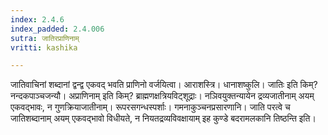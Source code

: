 ```yaml
---
index: 2.4.6
index_padded: 2.4.006
sutra: जातिरप्राणिनाम्
vritti: kashika

---
```

जातिवाचिनां शब्दानां द्वन्द्व एकवद् भवति प्राणिनो वर्जयित्वा। आराशस्त्रि। धानाशष्कुलि। जातिः इति किम्? नन्दकपाञ्चजन्यौ। अप्राणिनाम् इति किम्? ब्राह्मणक्षत्रियविट्शूद्राः। नञिवयुक्तन्यायेन द्रव्यजातीनाम् अयम् एकवद्भावः, न गुणक्रियाजातीनाम्। रूपरसगन्धस्पर्शाः। गमनाकुञ्चनप्रसारणानि। जाति परत्वे च जातिशब्दानाम् अयम् एकवद्भावो विधीयते, न नियतद्रव्यविवक्षायाम् इह कुण्डे बदरामलकानि तिष्ठन्ति इति।